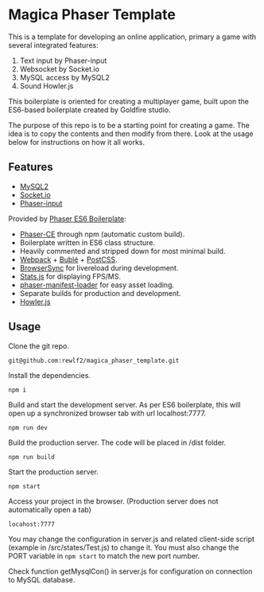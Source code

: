 # Magica Phaser Template

This is a template for developing an online application, primary a game with several integrated features:
1. Text input by Phaser-input
1. Websocket by Socket.io
1. MySQL access by MySQL2
1. Sound Howler.js

This boilerplate is oriented for creating a multiplayer game, built upon the ES6-based boilerplate created by Goldfire studio.

The purpose of this repo is to be a starting point for creating a game. The idea is to copy the contents and then modify from there. Look at the usage below for instructions on how it all works.

## Features

* [MySQL2](https://github.com/sidorares/node-mysql2)
* [Socket.io](https://github.com/socketio/socket.io)
* [Phaser-input](https://github.com/orange-games/phaser-input)


Provided by [Phaser ES6 Boilerplate](https://github.com/goldfire/phaser-boilerplate):
* [Phaser-CE](https://github.com/photonstorm/phaser-ce) through npm (automatic custom build).
* Boilerplate written in ES6 class structure.
* Heavily commented and stripped down for most minimal build.
* [Webpack](https://webpack.js.org/) + [Bublé](https://buble.surge.sh/guide/) + [PostCSS](http://postcss.org/).
* [BrowserSync](https://browsersync.io/) for livereload during development.
* [Stats.js](https://github.com/mrdoob/stats.js/) for displaying FPS/MS.
* [phaser-manifest-loader](https://github.com/mattcolman/phaser-manifest-loader) for easy asset loading.
* Separate builds for production and development.
* [Howler.js](https://github.com/goldfire/howler.js/)

## Usage

Clone the git repo.

`git@github.com:rewlf2/magica_phaser_template.git`

Install the dependencies.

`npm i`

Build and start the development server. As per ES6 boilerplate, this will open up a synchronized browser tab with url localhost:7777.

`npm run dev`

Build the production server. The code will be placed in /dist folder.

`npm run build`

Start the production server.

`npm start`

Access your project in the browser. (Production server does not automatically open a tab)

`locahost:7777`

You may change the configuration in server.js and related client-side script (example in /src/states/Test.js) to change it. You must also change the PORT variable in `npm start` to match the new port number.

Check function getMysqlCon() in server.js for configuration on connection to MySQL database.
